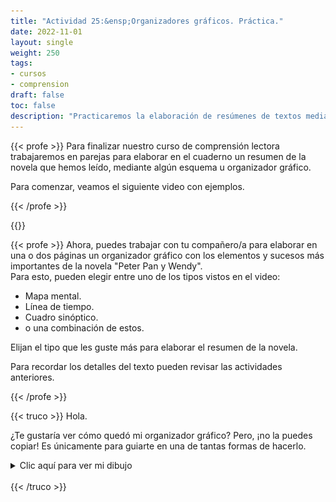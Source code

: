 ```yaml
---
title: "Actividad 25:&ensp;Organizadores gráficos. Práctica."
date: 2022-11-01
layout: single
weight: 250
tags: 
- cursos
- comprension
draft: false
toc: false
description: "Practicaremos la elaboración de resúmenes de textos mediante organizadores gráficos."
---
```


{{< profe >}}
Para finalizar nuestro curso de comprensión lectora trabajaremos en parejas para elaborar en el cuaderno un resumen de la novela que hemos leído, mediante algún esquema u organizador gráfico.  

Para comenzar, veamos el siguiente video con ejemplos. 

{{< /profe >}}


{{<youtube Xm_fLHUJ8Fc >}}



{{< profe >}}
Ahora, puedes trabajar con tu compañero/a para elaborar en una o dos páginas un organizador gráfico con los elementos y sucesos más importantes de la novela "Peter Pan y Wendy".  
Para esto, pueden elegir entre uno de los tipos vistos en el video: 
- Mapa mental.
- Línea de tiempo.
- Cuadro sinóptico.
- o una combinación de estos.

Elijan el tipo que les guste más para elaborar el resumen de la novela.

Para recordar los detalles del texto pueden revisar las actividades anteriores.

{{< /profe >}}


{{< truco >}}
Hola. 

¿Te gustaría ver cómo quedó mi organizador gráfico?
Pero, ¡no la puedes copiar! Es únicamente para guiarte en una de tantas formas de hacerlo.
<details>
<summary><span class="bigger">Clic aquí para ver mi dibujo</span></summary>
<a href="img/mapa-mental-1.jpg">
  <img src="img/mapa-mental-1.jpg">
</a>
<p>Lo elaboré como una mezcla entre mapa mental y línea de tiempo.
</details>
<br>
{{< /truco >}}
